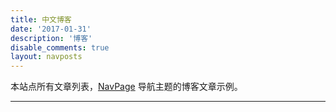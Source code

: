 ```yaml
---
title: 中文博客
date: '2017-01-31'
description: '博客'
disable_comments: true
layout: navposts
---
```


本站点所有文章列表，[NavPage](https://github.com/NavPage) 导航主题的博客文章示例。

------
